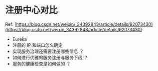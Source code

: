 # 注册中心对比

Ref: [https://blog.csdn.net/weixin\_34392843/article/details/92073430](https://blog.csdn.net/weixin_34392843/article/details/92073430)

* Eureka
* 注册的 IP 和端口怎么确定
* 实现服务治理还需要注册哪些信息 ？
* 如何进行优雅的服务注册与服务下线 ？
* 服务的健康检查是如何做的 ？

